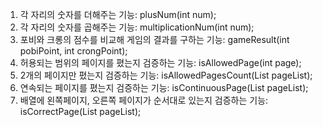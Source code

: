 1. 각 자리의 숫자를 더해주는 기능: plusNum(int num);
2. 각 자리의 숫자를 곱해주는 기능: multiplicationNum(int num);
3. 포비와 크롱의 점수를 비교해 게임의 결과를 구하는 기능: gameResult(int pobiPoint, int crongPoint);
4. 허용되는 범위의 페이지를 폈는지 검증하는 기능: isAllowedPage(int page);
5. 2개의 페이지만 폈는지 검증하는 기능: isAllowedPagesCount(List<Integer> pageList);
6. 연속되는 페이지를 폈는지 검증하는 기능: isContinuousPage(List<Integer> pageList);
7. 배열에 왼쪽페이지, 오른쪽 페이지가 순서대로 있는지 검증하는 기능: isCorrectPage(List<Integer> pageList);
